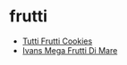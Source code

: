# frutti

 * [Tutti Frutti Cookies](../../index/t/tutti-frutti-cookies-13263.json)
 * [Ivans Mega Frutti Di Mare](../../index/i/ivans-mega-frutti-di-mare.json)

